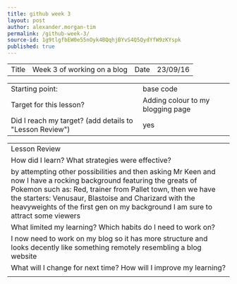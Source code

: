 ```yaml
---
title: github week 3
layout: post
author: alexander.morgan-tim
permalink: /github-week-3/
source-id: 1g9tlgfbEW0e55nOyk4BQqhjBYvS4Q5QydYfW9zKYspk
published: true
---
```

<table>
  <tr>
    <td>Title</td>
    <td>Week 3 of working on a blog</td>
    <td>Date</td>
    <td>23/09/16</td>
  </tr>
</table>


<table>
  <tr>
    <td>Starting point:</td>
    <td>base code</td>
  </tr>
  <tr>
    <td>Target for this lesson?</td>
    <td>Adding colour to my blogging page</td>
  </tr>
  <tr>
    <td>Did I reach my target? 
(add details to "Lesson Review")</td>
    <td> yes</td>
  </tr>
</table>


<table>
  <tr>
    <td>Lesson Review</td>
  </tr>
  <tr>
    <td>How did I learn? What strategies were effective? </td>
  </tr>
  <tr>
    <td>by attempting other possibilities and then asking Mr Keen and now I have a rocking background featuring the greats of Pokemon such as: Red, trainer from Pallet town, then we have the starters: Venusaur, Blastoise and Charizard with the heavyweights of the first gen on my background I am sure to attract some viewers</td>
  </tr>
  <tr>
    <td>What limited my learning? Which habits do I need to work on? </td>
  </tr>
  <tr>
    <td>I now need to work on my blog so it has more structure and looks decently like something remotely resembling a blog website</td>
  </tr>
  <tr>
    <td>What will I change for next time? How will I improve my learning?</td>
  </tr>
  <tr>
    <td></td>
  </tr>
</table>


